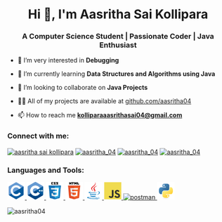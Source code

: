<h1 align="center">Hi 👋, I'm Aasritha Sai Kollipara</h1>
<h3 align="center">A Computer Science Student | Passionate Coder | Java Enthusiast</h3>

- 🔭 I’m very interested in **Debugging**

- 🌱 I’m currently learning **Data Structures and Algorithms using Java**

- 👯 I’m looking to collaborate on **Java Projects**

- 👨‍💻 All of my projects are available at [github.com/aasritha04](github.com/aasritha04)

- 📫 How to reach me **kolliparaaasrithasai04@gmail.com**

<h3 align="left">Connect with me:</h3>
<p align="left">
<a href="https://linkedin.com/in/aasritha sai kollipara" target="blank"><img align="center" src="https://raw.githubusercontent.com/rahuldkjain/github-profile-readme-generator/master/src/images/icons/Social/linked-in-alt.svg" alt="aasritha sai kollipara" height="30" width="40" /></a>
<a href="https://www.codechef.com/users/aasritha_04" target="blank"><img align="center" src="https://cdn.jsdelivr.net/npm/simple-icons@3.1.0/icons/codechef.svg" alt="aasritha_04" height="30" width="40" /></a>
<a href="https://www.leetcode.com/aasritha_04" target="blank"><img align="center" src="https://raw.githubusercontent.com/rahuldkjain/github-profile-readme-generator/master/src/images/icons/Social/leet-code.svg" alt="aasritha_04" height="30" width="40" /></a>
<a href="https://auth.geeksforgeeks.org/user/aasritha_04" target="blank"><img align="center" src="https://raw.githubusercontent.com/rahuldkjain/github-profile-readme-generator/master/src/images/icons/Social/geeks-for-geeks.svg" alt="aasritha_04" height="30" width="40" /></a>
</p>

<h3 align="left">Languages and Tools:</h3>
<p align="left"> <a href="https://www.cprogramming.com/" target="_blank" rel="noreferrer"> <img src="https://raw.githubusercontent.com/devicons/devicon/master/icons/c/c-original.svg" alt="c" width="40" height="40"/> </a> <a href="https://www.w3schools.com/cpp/" target="_blank" rel="noreferrer"> <img src="https://raw.githubusercontent.com/devicons/devicon/master/icons/cplusplus/cplusplus-original.svg" alt="cplusplus" width="40" height="40"/> </a> <a href="https://www.w3schools.com/css/" target="_blank" rel="noreferrer"> <img src="https://raw.githubusercontent.com/devicons/devicon/master/icons/css3/css3-original-wordmark.svg" alt="css3" width="40" height="40"/> </a> <a href="https://www.w3.org/html/" target="_blank" rel="noreferrer"> <img src="https://raw.githubusercontent.com/devicons/devicon/master/icons/html5/html5-original-wordmark.svg" alt="html5" width="40" height="40"/> </a> <a href="https://www.java.com" target="_blank" rel="noreferrer"> <img src="https://raw.githubusercontent.com/devicons/devicon/master/icons/java/java-original.svg" alt="java" width="40" height="40"/> </a> <a href="https://developer.mozilla.org/en-US/docs/Web/JavaScript" target="_blank" rel="noreferrer"> <img src="https://raw.githubusercontent.com/devicons/devicon/master/icons/javascript/javascript-original.svg" alt="javascript" width="40" height="40"/> </a> <a href="https://postman.com" target="_blank" rel="noreferrer"> <img src="https://www.vectorlogo.zone/logos/getpostman/getpostman-icon.svg" alt="postman" width="40" height="40"/> </a> <a href="https://www.python.org" target="_blank" rel="noreferrer"> <img src="https://raw.githubusercontent.com/devicons/devicon/master/icons/python/python-original.svg" alt="python" width="40" height="40"/> </a> </p>

<p><img align="center" src="https://github-readme-stats.vercel.app/api/top-langs?username=aasritha04&show_icons=true&locale=en&layout=compact" alt="aasritha04" /></p>
